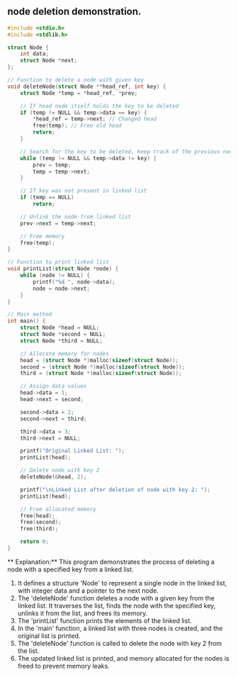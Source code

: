 
## node deletion demonstration.
```cpp
#include <stdio.h>
#include <stdlib.h>

struct Node {
    int data;
    struct Node *next;
};

// Function to delete a node with given key
void deleteNode(struct Node **head_ref, int key) {
    struct Node *temp = *head_ref, *prev;

    // If head node itself holds the key to be deleted
    if (temp != NULL && temp->data == key) {
        *head_ref = temp->next; // Changed head
        free(temp); // Free old head
        return;
    }

    // Search for the key to be deleted, keep track of the previous node as we need to change 'prev->next'
    while (temp != NULL && temp->data != key) {
        prev = temp;
        temp = temp->next;
    }

    // If key was not present in linked list
    if (temp == NULL)
        return;

    // Unlink the node from linked list
    prev->next = temp->next;

    // Free memory
    free(temp);
}

// Function to print linked list
void printList(struct Node *node) {
    while (node != NULL) {
        printf("%d ", node->data);
        node = node->next;
    }
}

// Main method
int main() {
    struct Node *head = NULL;
    struct Node *second = NULL;
    struct Node *third = NULL;

    // Allocate memory for nodes
    head = (struct Node *)malloc(sizeof(struct Node));
    second = (struct Node *)malloc(sizeof(struct Node));
    third = (struct Node *)malloc(sizeof(struct Node));

    // Assign data values
    head->data = 1;
    head->next = second;

    second->data = 2;
    second->next = third;

    third->data = 3;
    third->next = NULL;

    printf("Original Linked List: ");
    printList(head);

    // Delete node with key 2
    deleteNode(&head, 2);

    printf("\nLinked List after deletion of node with key 2: ");
    printList(head);

    // Free allocated memory
    free(head);
    free(second);
    free(third);

    return 0;
}
```
** Explanation:**
This program demonstrates the process of deleting a node with a specified key from a linked list.
1. It defines a structure 'Node' to represent a single node in the linked list, with integer data and a pointer to the next node.
2. The 'deleteNode' function deletes a node with a given key from the linked list. It traverses the list, finds the node with the specified key, unlinks it from the list, and frees its memory.
3. The 'printList' function prints the elements of the linked list.
4. In the 'main' function, a linked list with three nodes is created, and the original list is printed.
5. The 'deleteNode' function is called to delete the node with key 2 from the list.
6. The updated linked list is printed, and memory allocated for the nodes is freed to prevent memory leaks.
